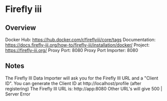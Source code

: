# Firefly iii

## Overview
Docker Hub: https://hub.docker.com/r/fireflyiii/core/tags
Documentation: https://docs.firefly-iii.org/how-to/firefly-iii/installation/docker/
Project: https://firefly-iii.org/
Proxy Port: 8080
Proxy Port Importer: 8080

## Notes

The Firefly III Data Importer will ask you for the Firefly III URL and a "Client ID".
You can generate the Client ID at http://localhost/profile (after registering)
The Firefly III URL is: http://app:8080
Other URL's will give 500 | Server Error
